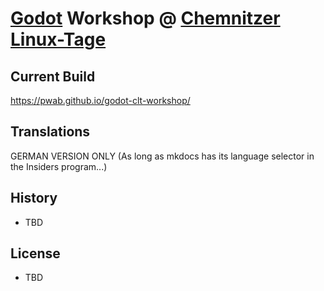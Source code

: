 # [Godot](https://godotengine.org/) Workshop @ [Chemnitzer Linux-Tage](https://chemnitzer.linux-tage.de)

## Current Build

https://pwab.github.io/godot-clt-workshop/

## Translations

GERMAN VERSION ONLY
(As long as mkdocs has its language selector in the Insiders program...)

## History

- TBD

## License

- TBD
